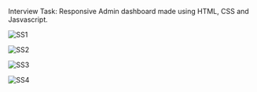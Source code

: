 Interview Task: Responsive Admin dashboard made using HTML, CSS and Jasvascript.


![SS1](https://github.com/ujjaval-parmar/interview-task-design/assets/154329143/198065f8-e195-4a62-b6e7-2403b7b92548)



![SS2](https://github.com/ujjaval-parmar/interview-task-design/assets/154329143/5db8642a-dd32-4ac6-8f19-1da00b87ac5c)



![SS3](https://github.com/ujjaval-parmar/interview-task-design/assets/154329143/f05c3bb6-2e7f-468a-8fc4-a11a7e518598)



![SS4](https://github.com/ujjaval-parmar/interview-task-design/assets/154329143/191ac5ed-da22-4719-a8b5-126587217b9c)
